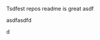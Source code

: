 Tsdfest repos readme is great asdf







asdfasdfd




d



















































































































































































